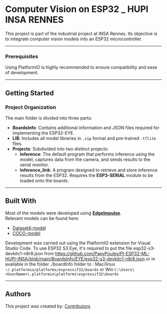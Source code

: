 # Computer Vision on ESP32 _ HUPI INSA RENNES

This project is part of the industrial project at INSA Rennes. Its objective is to integrate computer vision models into an ESP32 microcontroller.

---

### Prerequisites

Using PlatformIO is highly recommended to ensure compatibility and ease of development.

---

## Getting Started

### Project Organization  
The main folder is divided into three parts:  
- **BoardsInfo**: Contains additional information and JSON files required for implementing the ESP32-EYE.  
- **LIB**: Includes all model libraries in `.zip` format and pre-trained `.tflite` files.  
- **Projects**: Subdivided into two distinct projects:  
   - **Inference**: The default program that performs inference using the model, captures data from the camera, and sends results to the serial monitor.  
   - **Inference_link**: A program designed to retrieve and store inference results from the ESP32. Requires the **ESP3-SERIAL** module to be loaded onto the boards.  

---

## Built With

Most of the models were developed using **[EdgeImpulse](https://studio.edgeimpulse.com/)**.  
Relevant models can be found here:  
- [Dataset4-model](https://studio.edgeimpulse.com/public/553109/live)  
- [COCO-model](https://studio.edgeimpulse.com/public/575392/live)  

Development was carried out using the PlatformIO extension for Visual Studio Code. To use ESP32 S3 Eye, it's required to put the file esp32-s3-devkitc1-n8r8.json from https://github.com/PapyPouley/PI-ESP32-ML-HUPI-INSA/blob/main/BoardsInfo/EYE/esp32-s3-devkitc1-n8r8.json or in available in the folder ./boardInfo folder to : Mac/linux `~/.platformio/platforms/espressif32/boards` or Win `C:\Users\<UserName>\.platformio\platforms\espressif32\boards`

---

## Authors  

This project was created by: [Contributors](https://github.com/PapyPouley/PI-ESP32-ML-HUPI-INSA/contributors)  